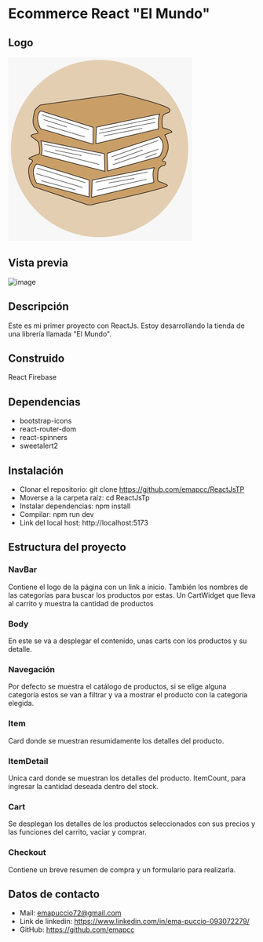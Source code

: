 # Ecommerce React "El Mundo"

## Logo
![image](/src/assets/logo-libreria.jpeg)

## Vista previa
![image](/src/assets/pagina-gif.gif)

## Descripción
Este es mi primer proyecto con ReactJs. Estoy desarrollando la tienda de una librería llamada "El Mundo".

## Construido
React
Firebase

## Dependencias
* bootstrap-icons
* react-router-dom
* react-spinners
* sweetalert2

## Instalación
* Clonar el repositorio: 
    git clone https://github.com/emapcc/ReactJsTP
* Moverse a la carpeta raíz:
    cd ReactJsTp
* Instalar dependencias:
    npm install
* Compilar:
    npm run dev
* Link del local host: http://localhost:5173

## Estructura del proyecto
### NavBar
Contiene el logo de la página con un link a inicio. También los nombres de las categorías para buscar los productos por estas. Un CartWidget que lleva al carrito y muestra la cantidad de productos

### Body
En este se va a desplegar el contenido, unas carts con los productos y su detalle.

### Navegación
Por defecto se muestra el catálogo de productos, si se elige alguna categoría estos se van a filtrar y va a mostrar el producto con la categoría elegida.

### Item
Card donde se muestran resumidamente los detalles del producto.

### ItemDetail
Unica card donde se muestran los detalles del producto.
ItemCount, para ingresar la cantidad deseada dentro del stock.

### Cart
Se desplegan los detalles de los productos seleccionados con sus precios y las funciones del carrito, vaciar y comprar.

### Checkout
Contiene un breve resumen de compra y un formulario para realizarla.

## Datos de contacto
* Mail: emapuccio72@gmail.com
* Link de linkedin: https://www.linkedin.com/in/ema-puccio-093072279/
* GitHub: https://github.com/emapcc